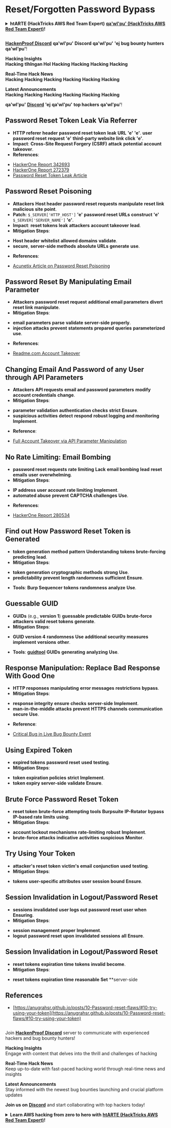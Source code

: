 # Reset/Forgotten Password Bypass

<details>

<summary><strong>htARTE (HackTricks AWS Red Team Expert)</strong> <a href="https://training.hacktricks.xyz/courses/arte"><strong>qa'wI'pu' (HackTricks AWS Red Team Expert)</strong></a><strong>!</strong></summary>

HackTricks vItlhutlh:

* **HackTricks** vItlhutlh **tlhIngan Hol** vItlhutlh **'ej HackTricks** vItlhutlh **PDF** vItlhutlh [**SUBSCRIPTION PLANS**](https://github.com/sponsors/carlospolop) **chaw'**.
* [**PEASS & HackTricks swag**](https://peass.creator-spring.com) vItlhutlh **tlhIngan Hol** vItlhutlh **HackTricks** vItlhutlh **PEASS** vItlhutlh **NFTs** vItlhutlh [**The PEASS Family**](https://opensea.io/collection/the-peass-family) vItlhutlh **tlhIngan Hol** vItlhutlh **NFTs** vItlhutlh.
* **Discord group** vItlhutlh **qa'wI'pu'** [**Discord group**](https://discord.gg/hRep4RUj7f) **'ej** [**telegram group**](https://t.me/peass) **'ej** **Twitter** vItlhutlh **tlhIngan Hol** vItlhutlh **Twitter** vItlhutlh [**@carlospolopm**](https://twitter.com/hacktricks_live)**.**
* **HackTricks** vItlhutlh **HackTricks Cloud** vItlhutlh **PRs** vItlhutlh **'e'** [**HackTricks**](https://github.com/carlospolop/hacktricks) **'ej** [**HackTricks Cloud**](https://github.com/carlospolop/hacktricks-cloud) **github repos** vItlhutlh **'e'** **HackerOne Report 342693** vItlhutlh [**HackerOne Report 272379**](https://hackerone.com/reports/272379) **'ej** [**Password Reset Token Leak Article**](https://medium.com/@rubiojhayz1234/toyotas-password-reset-token-and-email-address-leak-via-referer-header-b0ede6507c6a)

</details>

<figure><img src="../../.gitbook/assets/image (1) (3) (1).png" alt=""><figcaption></figcaption></figure>

[**HackenProof Discord**](https://discord.com/invite/N3FrSbmwdy) **qa'wI'pu'** **Discord** **qa'wI'pu'** **'ej** **bug bounty hunters** **qa'wI'pu'**!

**Hacking Insights**\
**Hacking** **tlhIngan Hol** **Hacking** **Hacking** **Hacking** **Hacking**

**Real-Time Hack News**\
**Hacking** **Hacking** **Hacking** **Hacking** **Hacking** **Hacking**

**Latest Announcements**\
**Hacking** **Hacking** **Hacking** **Hacking** **Hacking** **Hacking**

**qa'wI'pu'** [**Discord**](https://discord.com/invite/N3FrSbmwdy) **'ej** **qa'wI'pu'** **top hackers** **qa'wI'pu'**!

## **Password Reset Token Leak Via Referrer**
* **HTTP referer** **header** **password reset token** **leak** **URL** **'e'** **'e'**. **user** **password reset** **request** **'e'** **third-party website link** **click** **'e'**.
* **Impact**: **Cross-Site Request Forgery (CSRF)** **attack** **potential** **account takeover**.
* **References**:
- [HackerOne Report 342693](https://hackerone.com/reports/342693)
- [HackerOne Report 272379](https://hackerone.com/reports/272379)
- [Password Reset Token Leak Article](https://medium.com/@rubiojhayz1234/toyotas-password-reset-token-and-email-address-leak-via-referer-header-b0ede6507c6a)

## **Password Reset Poisoning**
* **Attackers** **Host header** **password reset requests** **manipulate** **reset link** **malicious site** **point**.
* **Patch**: `$_SERVER['HTTP_HOST']` **'e'** **password reset URLs** **construct** **'e'** `$_SERVER['SERVER_NAME']` **'e'**.
* **Impact**: **reset tokens** **leak** **attackers** **account takeover** **lead**.
* **Mitigation Steps**:
- **Host header** **whitelist** **allowed domains** **validate**.
- **secure**, **server-side methods** **absolute URLs** **generate** **use**.
* **References**:
- [Acunetix Article on Password Reset Poisoning](https://www.acunetix.com/blog/articles/password-reset-poisoning/)

## **Password Reset By Manipulating Email Parameter**
* **Attackers** **password reset request** **additional email parameters** **divert** **reset link** **manipulate**.
* **Mitigation Steps**:
- **email parameters** **parse** **validate** **server-side** **properly**.
- **injection attacks** **prevent** **statements** **prepared** **queries** **parameterized** **use**.
* **References**:
- [Readme.com Account Takeover](https://medium.com/@0xankush/readme-com-account-takeover-bugbounty-fulldisclosure-a36ddbe915be)

## **Changing Email And Password of any User through API Parameters**
* **Attackers** **API requests** **email and password parameters** **modify** **account credentials** **change**.
* **Mitigation Steps**:
- **parameter validation** **authentication checks** **strict** **Ensure**.
- **suspicious activities** **detect** **respond** **robust logging and monitoring** **Implement**.
* **Reference**:
- [Full Account Takeover via API Parameter Manipulation](https://medium.com/@adeshkolte/full-account-takeover-changing-email-and-password-of-any-user-through-api-parameters-3d527ab27240)

## **No Rate Limiting: Email Bombing**
* **password reset requests** **rate limiting** **Lack** **email bombing** **lead** **reset emails** **user** **overwhelming**.
* **Mitigation Steps**:
- **IP address** **user account** **rate limiting** **Implement**.
- **automated abuse** **prevent** **CAPTCHA challenges** **Use**.
* **References**:
- [HackerOne Report 280534](https://hackerone.com/reports/280534)

## **Find out How Password Reset Token is Generated**
* **token generation** **method** **pattern** **Understanding** **tokens** **brute-forcing** **predicting** **lead**.
* **Mitigation Steps**:
- **token generation** **cryptographic methods** **strong** **Use**.
- **predictability** **prevent** **length** **randomness** **sufficient** **Ensure**.
* **Tools**: **Burp Sequencer** **tokens** **randomness** **analyze** **Use**.

## **Guessable GUID**
* **GUIDs** (e.g., **version 1**) **guessable** **predictable** **GUIDs** **brute-force** **attackers** **valid reset tokens** **generate**.
* **Mitigation Steps**:
- **GUID version 4** **randomness** **Use** **additional security measures** **implement** **versions** **other**.
* **Tools**: **[guidtool](https://github.com/intruder-io/guidtool)** **GUIDs** **generating** **analyzing** **Use**.

## **Response Manipulation: Replace Bad Response With Good One**
* **HTTP responses** **manipulating** **error messages** **restrictions** **bypass**.
* **Mitigation Steps**:
- **response integrity** **ensure** **checks** **server-side** **Implement**.
- **man-in-the-middle attacks** **prevent** **HTTPS** **channels** **communication** **secure** **Use**.
* **Reference**:
- [Critical Bug in Live Bug Bounty Event](https://medium.com/@innocenthacker/how-i-found-the-most-critical-bug-in-live-bug-bounty-event-7a88b3aa97b3)

## **Using Expired Token**
* **expired tokens** **password reset** **used** **testing**.
* **Mitigation Steps**:
- **token expiration policies** **strict** **Implement**.
- **token expiry server-side** **validate** **Ensure**.

## **Brute Force Password Reset Token**
* **reset token** **brute-force** **attempting** **tools** **Burpsuite** **IP-Rotator** **bypass** **IP-based rate limits** **using**.
* **Mitigation Steps**:
- **account lockout mechanisms** **rate-limiting** **robust** **Implement**.
- **brute-force attacks** **indicative** **activities** **suspicious** **Monitor**.

## **Try Using Your Token**
* **attacker's reset token** **victim's email** **conjunction** **used** **testing**.
* **Mitigation Steps**:
- **tokens** **user-specific attributes** **user session** **bound** **Ensure**.

## **Session Invalidation in Logout/Password Reset**
* **sessions** **invalidated** **user logs out** **password reset** **user** **when** **Ensuring**.
* **Mitigation Steps**:
- **session management** **proper** **Implement**.
- **logout** **password reset** **upon** **invalidated** **sessions** **all** **Ensure**.

## **Session Invalidation in Logout/Password Reset**
* **reset tokens** **expiration time** **tokens** **invalid** **become**.
* **Mitigation Steps**:
- **reset tokens** **expiration time** **reasonable** **Set** **server-side
## References
* [https://anugrahsr.github.io/posts/10-Password-reset-flaws/#10-try-using-your-token](https://anugrahsr.github.io/posts/10-Password-reset-flaws/#10-try-using-your-token)

<figure><img src="../../.gitbook/assets/image (1) (3) (1).png" alt=""><figcaption></figcaption></figure>

Join [**HackenProof Discord**](https://discord.com/invite/N3FrSbmwdy) server to communicate with experienced hackers and bug bounty hunters!

**Hacking Insights**\
Engage with content that delves into the thrill and challenges of hacking

**Real-Time Hack News**\
Keep up-to-date with fast-paced hacking world through real-time news and insights

**Latest Announcements**\
Stay informed with the newest bug bounties launching and crucial platform updates

**Join us on** [**Discord**](https://discord.com/invite/N3FrSbmwdy) and start collaborating with top hackers today!

<details>

<summary><strong>Learn AWS hacking from zero to hero with</strong> <a href="https://training.hacktricks.xyz/courses/arte"><strong>htARTE (HackTricks AWS Red Team Expert)</strong></a><strong>!</strong></summary>

Other ways to support HackTricks:

* If you want to see your **company advertised in HackTricks** or **download HackTricks in PDF** Check the [**SUBSCRIPTION PLANS**](https://github.com/sponsors/carlospolop)!
* Get the [**official PEASS & HackTricks swag**](https://peass.creator-spring.com)
* Discover [**The PEASS Family**](https://opensea.io/collection/the-peass-family), our collection of exclusive [**NFTs**](https://opensea.io/collection/the-peass-family)
* **Join the** 💬 [**Discord group**](https://discord.gg/hRep4RUj7f) or the [**telegram group**](https://t.me/peass) or **follow** us on **Twitter** 🐦 [**@carlospolopm**](https://twitter.com/hacktricks_live)**.**
* **Share your hacking tricks by submitting PRs to the** [**HackTricks**](https://github.com/carlospolop/hacktricks) and [**HackTricks Cloud**](https://github.com/carlospolop/hacktricks-cloud) github repos.

</details>
